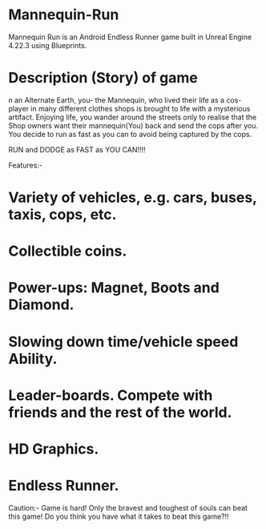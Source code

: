# Mannequin-Run
Mannequin Run is an Android Endless Runner game built in Unreal Engine 4.22.3 using Blueprints.

# Description (Story) of game
n an Alternate Earth, you- the Mannequin, who lived their life as a cos-player in many different clothes shops is brought to life with a mysterious artifact. Enjoying life, you wander around the streets only to realise that the Shop owners want their mannequin(You) back and send the cops after you. You decide to run as fast as you can to avoid being captured by the cops.

RUN and DODGE as FAST as YOU CAN!!!!

Features:-
# Variety of vehicles, e.g. cars, buses, taxis, cops, etc.
# Collectible coins.
# Power-ups: Magnet, Boots and Diamond.
# Slowing down time/vehicle speed Ability.
# Leader-boards. Compete with friends and the rest of the world.
# HD Graphics.
# Endless Runner.

Caution:- Game is hard! Only the bravest and toughest of souls can beat this game! Do you think you have what it takes to beat this game?!!
